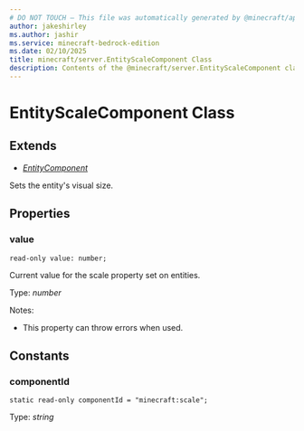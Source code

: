 ```yaml
---
# DO NOT TOUCH — This file was automatically generated by @minecraft/api-docs-generator, to report problems file an issue at https://github.com/Mojang/minecraft-scripting-libraries
author: jakeshirley
ms.author: jashir
ms.service: minecraft-bedrock-edition
ms.date: 02/10/2025
title: minecraft/server.EntityScaleComponent Class
description: Contents of the @minecraft/server.EntityScaleComponent class.
---
```

# EntityScaleComponent Class

## Extends
- [*EntityComponent*](EntityComponent.md)

Sets the entity's visual size.

## Properties

### **value**
`read-only value: number;`

Current value for the scale property set on entities.

Type: *number*

Notes:
  - This property can throw errors when used.

## Constants

### **componentId**
`static read-only componentId = "minecraft:scale";`

Type: *string*
